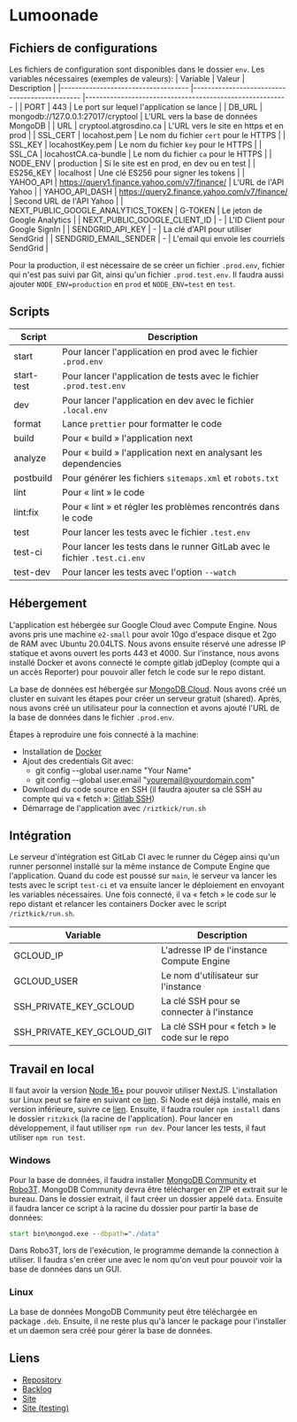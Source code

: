 # Lumoonade

## Fichiers de configurations

Les fichiers de configuration sont disponibles dans le dossier `env`.
Les variables nécessaires (exemples de valeurs):
| Variable | Valeur | Description |
|------------------------------------ |---------------------------------------------- |--------------------------------------------------------- |
| PORT | 443 | Le port sur lequel l'application se lance |
| DB_URL | mongodb://127.0.0.1:27017/cryptool | L'URL vers la base de données MongoDB |
| URL | cryptool.atgrosdino.ca | L'URL vers le site en https et en prod |
| SSL_CERT | locahost.pem | Le nom du fichier `cert` pour le HTTPS |
| SSL_KEY | locahostKey.pem | Le nom du fichier `key` pour le HTTPS |
| SSL_CA | locahostCA.ca-bundle | Le nom du fichier `ca` pour le HTTPS |
| NODE_ENV | production | Si le site est en prod, en dev ou en test |
| ES256_KEY | localhost | Une clé ES256 pour signer les tokens |
| YAHOO_API | https://query1.finance.yahoo.com/v7/finance/ | L'URL de l'API Yahoo |
| YAHOO_API_DASH | https://query2.finance.yahoo.com/v7/finance/ | Second URL de l'API Yahoo |
| NEXT_PUBLIC_GOOGLE_ANALYTICS_TOKEN | G-TOKEN | Le jeton de Google Analytics |
| NEXT_PUBLIC_GOOGLE_CLIENT_ID | - | L'ID Client pour Google SignIn |
| SENDGRID_API_KEY | - | La clé d'API pour utiliser SendGrid |
| SENDGRID_EMAIL_SENDER | - | L'email qui envoie les courriels SendGrid |

Pour la production, il est nécessaire de se créer un fichier `.prod.env`, fichier qui n'est pas suivi par Git, ainsi qu'un fichier `.prod.test.env`. Il faudra aussi ajouter `NODE_ENV=production` en `prod` et `NODE_ENV=test` en `test`.

## Scripts

| Script     | Description                                                                |
| ---------- | -------------------------------------------------------------------------- |
| start      | Pour lancer l'application en prod avec le fichier `.prod.env`              |
| start-test | Pour lancer l'application de tests avec le fichier `.prod.test.env`        |
| dev        | Pour lancer l'application en dev avec le fichier `.local.env`              |
| format     | Lance `prettier` pour formatter le code                                    |
| build      | Pour « build » l'application next                                          |
| analyze    | Pour « build » l'application next en analysant les dependencies            |
| postbuild  | Pour générer les fichiers `sitemaps.xml` et `robots.txt`                   |
| lint       | Pour « lint » le code                                                      |
| lint:fix   | Pour « lint » et régler les problèmes rencontrés dans le code              |
| test       | Pour lancer les tests avec le fichier `.test.env`                          |
| test-ci    | Pour lancer les tests dans le runner GitLab avec le fichier `.test.ci.env` |
| test-dev   | Pour lancer les tests avec l'option `--watch`                              |

## Hébergement

L'application est hébergée sur Google Cloud avec Compute Engine. Nous avons pris une machine `e2-small` pour avoir 10go d'espace disque et 2go de RAM avec Ubuntu 20.04LTS. Nous avons ensuite réservé une adresse IP statique et avons ouvert les ports 443 et 4000. Sur l'instance, nous avons installé Docker et avons connecté le compte gitlab jdDeploy (compte qui a un accès Reporter) pour pouvoir aller fetch le code sur le repo distant.

La base de données est hébergée sur [MongoDB Cloud](https://www.mongodb.com/fr-fr/cloud). Nous avons créé un cluster en suivant les étapes pour créer un serveur gratuit (shared). Après, nous avons créé un utilisateur pour la connection et avons ajouté l'URL de la base de données dans le fichier `.prod.env`.

Étapes à reproduire une fois connecté à la machine:

-   Installation de [Docker](https://docs.docker.com/engine/install/ubuntu/)
-   Ajout des credentials Git avec:
    -   git config --global user.name "Your Name"
    -   git config --global user.email "youremail@yourdomain.com"
-   Download du code source en SSH (il faudra ajouter sa clé SSH au compte qui va « fetch »: [Gitlab SSH](https://docs.gitlab.com/ee/ssh/))
-   Démarrage de l'application avec `/riztkick/run.sh`

## Intégration

Le serveur d'intégration est GitLab CI avec le runner du Cégep ainsi qu'un runner personnel installé sur la même instance de Compute Engine que l'application. Quand du code est poussé sur `main`, le serveur va lancer les tests avec le script `test-ci` et va ensuite lancer le déploiement en envoyant les variables nécessaires. Une fois connecté, il va « fetch » le code sur le repo distant et relancer les containers Docker avec le script `/riztkick/run.sh`.

| Variable                   | Description                                   |
| -------------------------- | --------------------------------------------- |
| GCLOUD_IP                  | L'adresse IP de l'instance Compute Engine     |
| GCLOUD_USER                | Le nom d'utilisateur sur l'instance           |
| SSH_PRIVATE_KEY_GCLOUD     | La clé SSH pour se connecter à l'instance     |
| SSH_PRIVATE_KEY_GCLOUD_GIT | La clé SSH pour « fetch » le code sur le repo |

## Travail en local

Il faut avoir la version [Node 16+](https://nodejs.org/en/download/) pour pouvoir utiliser NextJS. L'installation sur Linux peut se faire en suivant ce [lien](https://techviewleo.com/install-node-js-and-npm-on-ubuntu/). Si Node est déjà installé, mais en version inférieure, suivre ce [lien](https://stackoverflow.com/a/10076029). Ensuite, il faudra rouler `npm install` dans le dossier `ritzkick` (la racine de l'application). Pour lancer en développement, il faut utiliser `npm run dev`. Pour lancer les tests, il faut utiliser `npm run test`.

### Windows

Pour la base de données, il faudra installer [MongoDB Community](https://www.mongodb.com/try/download/community) et [Robo3T](https://robomongo.org/). MongoDB Community devra être télécharger en ZIP et extrait sur le bureau. Dans le dossier extrait, il faut créer un dossier appelé `data`. Ensuite il faudra lancer ce script à la racine du dossier pour partir la base de données:

```bat
start bin\mongod.exe --dbpath="./data"
```

Dans Robo3T, lors de l'exécution, le programme demande la connection à utiliser. Il faudra s'en créer une avec le nom qu'on veut pour pouvoir voir la base de données dans un GUI.

### Linux

La base de données MongoDB Community peut être téléchargée en package `.deb`. Ensuite, il ne reste plus qu'à lancer le package pour l'installer et un daemon sera créé pour gérer la base de données.

## Liens

-   [Repository](https://gitlab.com/j-dumas/p-synthese-csfoy-ritzkick)
-   [Backlog](https://trello.com/b/KGp5conn)
-   [Site](https://cryptool.atgrosdino.ca)
-   [Site (testing)](http://test.cryptool.atgrosdino.ca)
